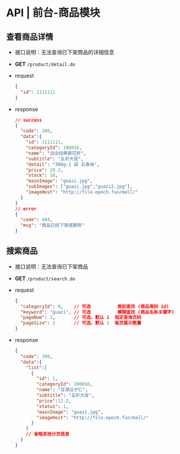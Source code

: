 # API | 前台-商品模块

## 查看商品详情

- 接口说明：无法查询已下架商品的详细信息
- **GET** `/product/detail.do`
- request

  ```json
  {
    "id": 1111111
  }
  ```
- response

  ```json
  // success
  {
    "code": 200,
    "data":{
      "id": 1111111,
      "categoryId": 100016,
      "name": "洽洽经典葵花籽",
      "subtitle": "五折大促",
      "detail": "308g-1 袋 五香味",
      "price": 10.2,
      "stock": 10,
      "mainImage": "guazi.jpg",
      "subImages": ["guazi.jpg","guazi2.jpg"],
      "imageHost": "http://file.epoch.fun/mall/"
    }
  }
  // error
  {
    "code": 404,
    "msg": "商品已经下架或删除"
  }
  ```

## 搜索商品

- 接口说明：无法查询已下架商品
- **GET** `/product/search.do`
- request

  ```json
  {
    "categoryId": 0,    // 可选          类别查找 (商品类别 id)
    "keyword": "guazi", // 可选          模糊查找 (商品名称关键字)
    "pageNum": 1,       // 可选，默认 1  指定查询页码
    "pageSize": 2       // 可选，默认 5  每页展示数量
  }
  ```

- response

  ```json
  {
    "code": 200,
    "data":{
      "list":[
        {
          "id": 1,
          "categoryId": 100016,
          "name": "甘源瓜子仁",
          "subtitle": "五折大促",
          "price":12.2,
          "status": 1,
          "mainImage": "guazi.jpg",
          "imageHost": "http://file.epoch.fun/mall/"
        }
      ]
      // 省略其他分页信息
    }
  }
  ```
